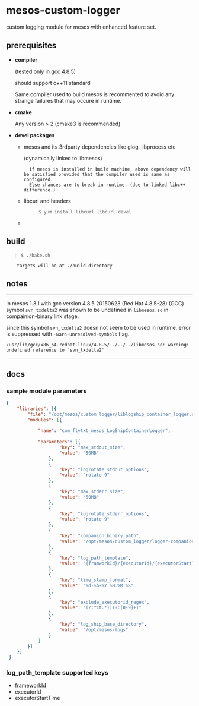 # mesos-custom-logger

custom logging module for mesos with enhanced feature set.


## prerequisites

* **compiler**

    (tested only in gcc 4.8.5)
 
    should support c++11 standard  
    
    Same compiler used to build mesos is recommented to avoid any strange 
    failures that may occure in runtime.

* **cmake** 

    Any version > 2 (cmake3 is recommended)

*  **devel packages**

    - mesos and its 3rdparty dependencies like glog, libprocess etc

        (dynamically linked to libmesos)
            
            if mesos is installed in build machine, above dependency will be satisfied provided that the compiler used is same as configured. 
            Else chances are to break in runtime. (due to linked libc++ difference.)
    
    - libcurl and headers
        > `$ yum install libcurl libcurl-devel`
    - 


## build

> `$ ./bake.sh`

        targets will be at ./build directory


## notes
---
in mesos 1.3.1 with gcc version 4.8.5 20150623 (Red Hat 4.8.5-28) (GCC) 
symbol `svn_txdelta2` was shown to be undefined in `libmesos.so` in compainion-binary link stage.

since this symbol `svn_txdelta2` doesn not seem to be used in runtime, error is suppressed with  `-warn-unresolved-symbols` flag.

    /usr/lib/gcc/x86_64-redhat-linux/4.8.5/../../../libmesos.so: warning: undefined reference to `svn_txdelta2'

---


## docs


### sample module parameters

```json
{
    "libraries": [{
        "file": "/opt/mesos/custom_logger/liblogship_container_logger.so",
        "modules": [{
 
            "name": "com_flytxt_mesos_LogShipContainerLogger",
 
            "parameters": [{
                    "key": "max_stdout_size",
                    "value": "50MB"
                },
                {
                    "key": "logrotate_stdout_options",
                    "value": "rotate 9"
                },
                {
                    "key": "max_stderr_size",
                    "value": "50MB"
                },
                {
                    "key": "logrotate_stderr_options",
                    "value": "rotate 9"
                },
                {
                    "key": "companion_binary_path",
                    "value": "/opt/mesos/custom_logger/logger-companion"
                },
                {
                    "key": "log_path_template",
                    "value": "{framworkId}/{executorId}/{executorStartTime}/"
                },
                {
                    "key": "time_stamp_format",
                    "value": "%d-%b-%Y_%H.%M.%S"
                },
                {
                    "key": "exclude_executorid_regex",
                    "value": "(?:^ct.*)|(?:[0-9]+)"
                },
                {
                    "key": "log_ship_base_directory",
                    "value": "/opt/mesos-logs"
                }
            ]
        }]
    }]
 }
```

### log_path_template supported keys
* frameworkId
* executorId
* executorStartTime